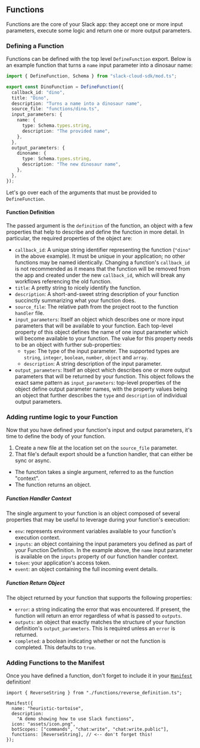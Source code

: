 ## Functions

Functions are the core of your Slack app: they accept one or more input
parameters, execute some logic and return one or more output parameters.

### Defining a Function

Functions can be defined with the top level `DefineFunction` export. Below is an
example function that turns a `name` input parameter into a dinosaur name:

```ts
import { DefineFunction, Schema } from "slack-cloud-sdk/mod.ts";

export const DinoFunction = DefineFunction({
  callback_id: "dino",
  title: "Dino",
  description: "Turns a name into a dinosaur name",
  source_file: "functions/dino.ts",
  input_parameters: {
    name: {
      type: Schema.types.string,
      description: "The provided name",
    },
  },
  output_parameters: {
    dinoname: {
      type: Schema.types.string,
      description: "The new dinosaur name",
    },
  },
});
```

Let's go over each of the arguments that must be provided to `DefineFunction`.

#### Function Definition

The passed argument is the `definition` of the function, an object with a few
properties that help to describe and define the function in more detail. In
particular, the required properties of the object are:

- `callback_id`: A unique string identifier representing the function (`"dino"`
  in the above example). It must be unique in your application; no other
  functions may be named identically. Changing a function's `callback_id` is not
  recommended as it means that the function will be removed from the app and
  created under the new `callback_id`, which will break any workflows
  referencing the old function.
- `title`: A pretty string to nicely identify the function.
- `description`: A short-and-sweet string description of your function
  succinctly summarizing what your function does.
- `source_file`: The relative path from the project root to the function
  `handler` file.
- `input_parameters`: Itself an object which describes one or more input
  parameters that will be available to your function. Each top-level property of
  this object defines the name of one input parameter which will become
  available to your function. The value for this property needs to be an object
  with further sub-properties:
  - `type`: The type of the input parameter. The supported types are `string`,
    `integer`, `boolean`, `number`, `object` and `array`.
  - `description`: A string description of the input parameter.
- `output_parameters`: Itself an object which describes one or more output
  parameters that will be returned by your function. This object follows the
  exact same pattern as `input_parameters`: top-level properties of the object
  define output parameter names, with the property values being an object that
  further describes the `type` and `description` of individual output
  parameters.

### Adding runtime logic to your Function

Now that you have defined your function's input and output parameters, it's time
to define the body of your function.

1. Create a new file at the location set on the `source_file` parameter.
2. That file's default export should be a function handler, that can either be
   sync or async.

- The function takes a single argument, referred to as the function "context".
- The function returns an object.

##### Function Handler Context

The single argument to your function is an object composed of several properties
that may be useful to leverage during your function's execution:

- `env`: represents environment variables available to your function's execution
  context.
- `inputs`: an object containing the input parameters you defined as part of
  your Function Definition. In the example above, the `name` input parameter is
  available on the `inputs` property of our function handler context.
- `token`: your application's access token.
- `event`: an object containing the full incoming event details.

##### Function Return Object

The object returned by your function that supports the following properties:

- `error`: a string indicating the error that was encountered. If present, the
  function will return an error regardless of what is passed to `outputs`.
- `outputs`: an object that exactly matches the structure of your function
  definition's `output_parameters`. This is required unless an `error` is
  returned.
- `completed`: a boolean indicating whether or not the function is completed.
  This defaults to `true`.

### Adding Functions to the Manifest

Once you have defined a function, don't forget to include it in your
[`Manifest`][manifest] definition!

    import { ReverseString } from "./functions/reverse_definition.ts";

    Manifest({
      name: "heuristic-tortoise",
      description:
        "A demo showing how to use Slack functions",
      icon: "assets/icon.png",
      botScopes: ["commands", "chat:write", "chat:write.public"],
      functions: [ReverseString], // <-- don't forget this!
    });

[manifest]: ./manifest.md
